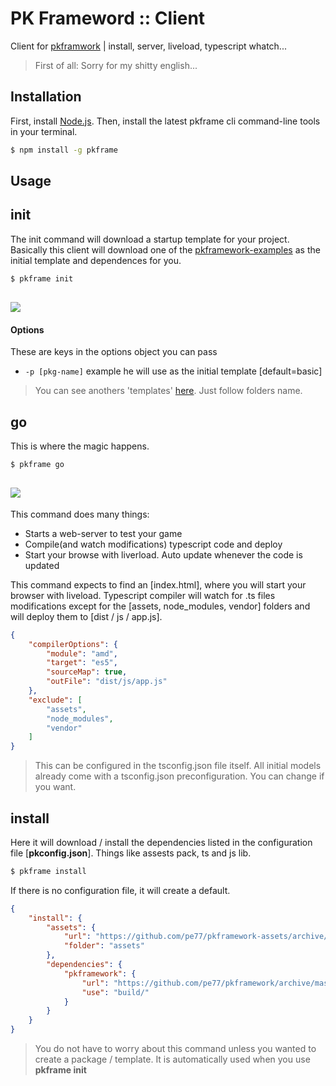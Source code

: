 # PK Frameword :: Client 
Client for [pkframwork](https://github.com/pe77/pkframework) | install, server, liveload, typescript whatch...

>First of all: Sorry for my shitty english...

Installation
---------------

First, install [Node.js](https://nodejs.org/en/). Then, install the latest pkframe cli command-line tools in your terminal. 

```bash
$ npm install -g pkframe
```

Usage
---------------

## init

The init command will download a startup template for your project.
Basically this client will download one of the [pkframework-examples](https://github.com/pe77/pkframework-examples) as the initial template and dependences for you.

```bash
$ pkframe init
```

![](http://i.imgur.com/zhG4N8L.png)
-----------

#### Options

These are keys in the options object you can pass

- `-p [pkg-name]` example he will use as the initial template [default=basic]

> You can see anothers 'templates' [here](https://github.com/pe77/pkframework-examples). Just follow folders name.

## go

This is where the magic happens.

```bash
$ pkframe go
```
![](http://i.imgur.com/cSLjV2R.png)
-----------

This command does many things:

- Starts a web-server to test your game
- Compile(and watch modifications) typescript code and deploy
- Start your browse with liverload. Auto update whenever the code is updated

This command expects to find an [index.html], where you will start your browser with liveload.
Typescript compiler will watch for .ts files modifications except for the [assets, node_modules, vendor] folders and will deploy them to [dist / js / app.js].

```json
{
    "compilerOptions": {
        "module": "amd",
        "target": "es5",
        "sourceMap": true,
        "outFile": "dist/js/app.js"
    },
    "exclude": [
        "assets",
        "node_modules",
        "vendor"
    ]
}
```

>This can be configured in the tsconfig.json file itself. All initial models already come with a tsconfig.json preconfiguration. You can change if you want.

## install
Here it will download / install the dependencies listed in the configuration file [**pkconfig.json**]. Things like assests pack, ts and js lib.

```bash
$ pkframe install
```
If there is no configuration file, it will create a default.

```json
{
    "install": {
        "assets": {
            "url": "https://github.com/pe77/pkframework-assets/archive/master.zip",
            "folder": "assets"
        },
        "dependencies": {
            "pkframework": {
                "url": "https://github.com/pe77/pkframework/archive/master.zip",
                "use": "build/"
            }
        }
    }
}
```
>You do not have to worry about this command unless you wanted to create a package / template.
>It is automatically used when you use **pkframe init**

